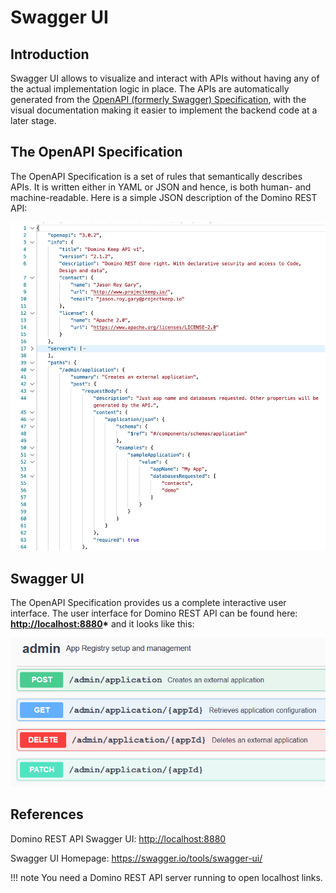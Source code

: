 # Swagger UI

## Introduction

Swagger UI allows to visualize and interact with APIs without having any of the actual implementation logic in place. The APIs are automatically generated from the [OpenAPI (formerly Swagger) Specification](https://swagger.io/specification/), with the visual documentation making it easier to implement the backend code at a later stage.

## The OpenAPI Specification

The OpenAPI Specification is a set of rules that semantically describes APIs. It is written either in YAML or JSON and hence, is both human- and machine-readable. Here is a simple JSON description of the Domino REST API:

![Swagger File](../../assets/images/KeepSwaggerUI.png)

## Swagger UI

The OpenAPI Specification provides us a complete interactive user interface. The user interface for Domino REST API can be found here: **<http://localhost:8880>\*** and it looks like this:

![Swagger UI](../../assets/images/SwaggerUI.png)

## References

Domino REST API Swagger UI: <http://localhost:8880>

Swagger UI Homepage: <https://swagger.io/tools/swagger-ui/>

<!-- prettier-ignore -->
!!! note
    You need a Domino REST API server running to open localhost links.
